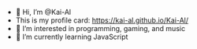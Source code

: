 - 👋 Hi, I’m @Kai-Al
- This is my profile card: https://kai-al.github.io/Kai-Al/
- 👀 I’m interested in programming, gaming, and music
- 🌱 I’m currently learning JavaScript

